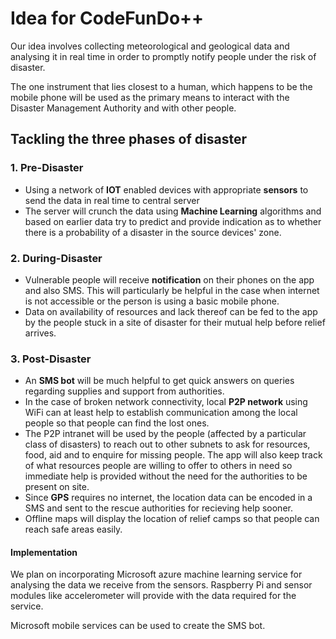 # Idea for CodeFunDo++

Our idea involves collecting meteorological and geological data and analysing it in real time in order to promptly notify people under the risk of disaster.

The one instrument that lies closest to a human, which happens to be the mobile phone will be used as the primary means to interact with the Disaster Management Authority and with other people.

## Tackling the three phases of disaster

### 1. Pre-Disaster

* Using a network of **IOT** enabled devices with appropriate **sensors** to send the data in real time to central server
* The server will crunch the data using **Machine Learning** algorithms and based on earlier data try to predict and provide indication as to whether there is a probability of a disaster in the source devices' zone.

### 2. During-Disaster

* Vulnerable people will receive **notification** on their phones on the app and also SMS. This will particularly be helpful in the case when internet is not accessible or the person is using a basic mobile phone.
* Data on availability of resources and lack thereof can be fed to the app by the people stuck in a site of disaster for their mutual help before relief arrives.

### 3. Post-Disaster

* An **SMS bot** will be much helpful to get quick answers on queries regarding supplies and support from authorities.
* In the case of broken network connectivity, local **P2P network** using WiFi can at least help to establish communication among the local people so that people can find the lost ones.
* The P2P intranet will be used by the people (affected by a particular class of disasters) to reach out to other subnets to ask for resources, food, aid and to enquire for missing people. The app will also keep track of what resources people are willing to offer to others in need so immediate help is provided without the need for the authorities to be present on site.
* Since **GPS** requires no internet, the location data can be encoded in a SMS and sent to the rescue authorities for recieving help sooner.
* Offline maps will display the location of relief camps so that people can reach safe areas easily.

#### Implementation
We plan on incorporating Microsoft azure machine learning service for analysing the data we receive from the sensors. Raspberry Pi and sensor modules like accelerometer will provide with the data required for the service.

Microsoft mobile services can be used to create the SMS bot.
